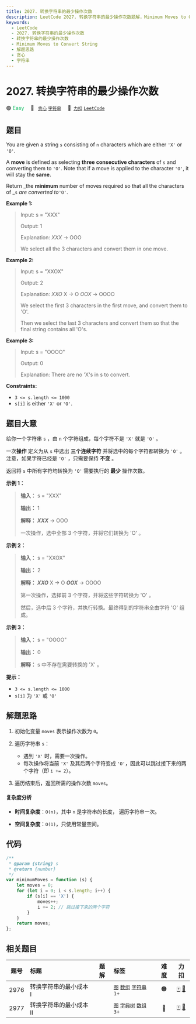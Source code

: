 ```yaml
---
title: 2027. 转换字符串的最少操作次数
description: LeetCode 2027. 转换字符串的最少操作次数题解，Minimum Moves to Convert String，包含解题思路、复杂度分析以及完整的 JavaScript 代码实现。
keywords:
  - LeetCode
  - 2027. 转换字符串的最少操作次数
  - 转换字符串的最少操作次数
  - Minimum Moves to Convert String
  - 解题思路
  - 贪心
  - 字符串
---
```


# 2027. 转换字符串的最少操作次数

🟢 <font color=#15bd66>Easy</font>&emsp; 🔖&ensp; [`贪心`](/tag/greedy.md) [`字符串`](/tag/string.md)&emsp; 🔗&ensp;[`力扣`](https://leetcode.cn/problems/minimum-moves-to-convert-string) [`LeetCode`](https://leetcode.com/problems/minimum-moves-to-convert-string)

## 题目

You are given a string `s` consisting of `n` characters which are either `'X'`
or `'O'`.

A **move** is defined as selecting **three** **consecutive characters** of `s`
and converting them to `'O'`. Note that if a move is applied to the character
`'O'`, it will stay the **same**.

Return _the **minimum** number of moves required so that all the characters of
_`s` _are converted to_`'O'`.

**Example 1:**

> Input: s = "XXX"
>
> Output: 1
>
> Explanation: _XXX_ -> OOO
>
> We select all the 3 characters and convert them in one move.

**Example 2:**

> Input: s = "XXOX"
>
> Output: 2
>
> Explanation: _XXO_ X -> O _OOX_ -> OOOO
>
> We select the first 3 characters in the first move, and convert them to 'O'.
>
> Then we select the last 3 characters and convert them so that the final string contains all 'O's.

**Example 3:**

> Input: s = "OOOO"
>
> Output: 0
>
> Explanation: There are no 'X's in s to convert.

**Constraints:**

- `3 <= s.length <= 1000`
- `s[i]` is either `'X'` or `'O'`.

## 题目大意

给你一个字符串 `s` ，由 `n` 个字符组成，每个字符不是 `'X'` 就是 `'O'` 。

一次**操作** 定义为从 `s` 中选出 **三个连续字符** 并将选中的每个字符都转换为 `'O'` 。注意，如果字符已经是 `'O'` ，只需要保持
**不变** 。

返回将 `s` 中所有字符均转换为 `'O'` 需要执行的 **最少** 操作次数。

**示例 1：**

> **输入：** s = "XXX"
>
> **输出：** 1
>
> **解释： _XXX_** -> OOO
>
> 一次操作，选中全部 3 个字符，并将它们转换为 'O' 。

**示例 2：**

> **输入：** s = "XXOX"
>
> **输出：** 2
>
> **解释： _XXO_** X -> O _**OOX**_ -> OOOO
>
> 第一次操作，选择前 3 个字符，并将这些字符转换为 'O' 。
>
> 然后，选中后 3 个字符，并执行转换。最终得到的字符串全由字符 'O' 组成。

**示例 3：**

> **输入：** s = "OOOO"
>
> **输出：** 0
>
> **解释：** s 中不存在需要转换的 'X' 。

**提示：**

- `3 <= s.length <= 1000`
- `s[i]` 为 `'X'` 或 `'O'`

## 解题思路

1. 初始化变量 `moves` 表示操作次数为 `0`。
2. 遍历字符串 `s`：

   - 遇到 `'X'` 时，需要一次操作。
   - 每次操作将当前 `'X'` 及其后两个字符变成 `'O'`，因此可以跳过接下来的两个字符（即 `i += 2`）。

3. 遍历结束后，返回所需的操作次数 `moves`。

#### 复杂度分析

- **时间复杂度**：`O(n)`，其中 `n` 是字符串的长度， 遍历字符串一次。

- **空间复杂度**：`O(1)`，只使用常量空间。

## 代码

```javascript
/**
 * @param {string} s
 * @return {number}
 */
var minimumMoves = function (s) {
	let moves = 0;
	for (let i = 0; i < s.length; i++) {
		if (s[i] == 'X') {
			moves++;
			i += 2; // 跳过接下来的两个字符
		}
	}
	return moves;
};
```

## 相关题目

<!-- prettier-ignore -->
| 题号 | 标题 | 题解 | 标签 | 难度 | 力扣 |
| :------: | :------ | :------: | :------ | :------: | :------: |
| 2976 | 转换字符串的最小成本 I |  |  [`图`](/tag/graph.md) [`数组`](/tag/array.md) [`字符串`](/tag/string.md) `1+` | 🟠 | [🀄️](https://leetcode.cn/problems/minimum-cost-to-convert-string-i) [🔗](https://leetcode.com/problems/minimum-cost-to-convert-string-i) |
| 2977 | 转换字符串的最小成本 II |  |  [`图`](/tag/graph.md) [`字典树`](/tag/trie.md) [`数组`](/tag/array.md) `3+` | 🔴 | [🀄️](https://leetcode.cn/problems/minimum-cost-to-convert-string-ii) [🔗](https://leetcode.com/problems/minimum-cost-to-convert-string-ii) |